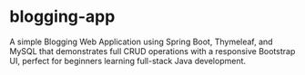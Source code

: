 # blogging-app
A simple Blogging Web Application using Spring Boot, Thymeleaf, and MySQL that demonstrates full CRUD operations with a responsive Bootstrap UI, perfect for beginners learning full-stack Java development.
